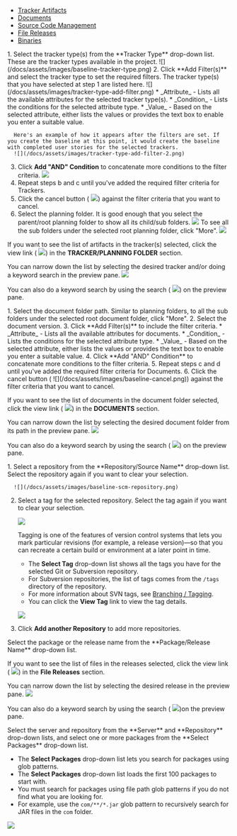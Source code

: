    <div id="BaselineConfigSecond" class="container"> 
   <ul  class="nav nav-tabs">
   <li class="active"><a href="#trackerartifactsSecond" data-toggle="tab">Tracker Artifacts</a></li>
   <li><a href="#documentsSecond" data-toggle="tab">Documents</a></li>
   <li><a href="#scmSecond" data-toggle="tab">Source Code Management</a></li>
   <li><a href="#filereleasesSecond" data-toggle="tab">File Releases</a></li>
   <li><a href="#binariesSecond" data-toggle="tab">Binaries</a></li>
   </ul>
   <div class="tab-content clearfix">
   <div class="tab-pane active" id="trackerartifactsSecond" markdown="1">
   1. Select the tracker type(s) from the **Tracker Type** drop-down list. These are the tracker types available in the project.
      ![](/docs/assets/images/baseline-tracker-type.png)
   2. Click **Add Filter(s)** and select the tracker type to set the required filters. The tracker type(s) that you have selected at step 1 are listed here.
      ![](/docs/assets/images/tracker-type-add-filter.png)       
      * _Attribute_ - Lists all the available attributes for the selected tracker type(s).
      * _Condition_ - Lists the conditions for the selected attribute type. 
      * _Value_ - Based on the selected attribute, either lists the values or provides the text box to enable you enter a suitable value.

      Here's an example of how it appears after the filters are set. If you create the baseline at this point, it would create the baseline with completed user stories for the selected trackers.
      ![](/docs/assets/images/tracker-type-add-filter-2.png)
   3. Click **Add "AND" Condition** to concatenate more conditions to the filter criteria.
      ![](/docs/assets/images/baseline-tracker-type-add-condition.png)
   4. Repeat steps b and c until you've added the required filter criteria for Trackers.
   5. Click the cancel button ( ![](/docs/assets/images/baseline-cancel.png)) against the filter criteria that you want to cancel.
   6. Select the planning folder. It is good enough that you select the parent/root planning folder to show all its child/sub folders. 
   ![](/docs/assets/images/baseline-planning-folder-filter.png)
   To see all the sub folders under the selected root planning folder, click "More".
   ![](/docs/assets/images/baseline-planning-folder-filter-2.png) 

   If you want to see the list of artifacts in the tracker(s) selected, click the view link ( ![](/docs/assets/images/view-link.png)) in the **TRACKER/PLANNING FOLDER** section.

   You can narrow down the list by selecting the desired tracker and/or doing a keyword search in the preview pane.
   ![](/docs/assets/images/baseline-tracker-artifacts-preview.png)

   You can also do a keyword search by using the search ( ![](/docs/assets/images/search-baseline-button.png)) on the preview pane.
   </div>
   <div class="tab-pane" id="documentsSecond" markdown="1">
   1. Select the document folder path. Similar to planning folders, to all the sub folders under the selected root document folder, click "More".
   2. Select the document version.
   3. Click **Add Filter(s)** to include the filter criteria.
      * _Attribute_ - Lists all the available attributes for documents.
      * _Condition_ - Lists the conditions for the selected attribute type. 
      * _Value_ - Based on the selected attribute, either lists the values or provides the text box to enable you enter a suitable value.
   4. Click **Add "AND" Condition** to concatenate more conditions to the filter criteria.
   5. Repeat steps c and d until you've added the required filter criteria for Documents.
   6. Click the cancel button ( ![](/docs/assets/images/baseline-cancel.png)) against the filter criteria that you want to cancel.

   If you want to see the list of documents in the document folder selected, click the view link ( ![](/docs/assets/images/view-link.png)) in the **DOCUMENTS** section.

   You can narrow down the list by selecting the desired document folder from its path in the preview pane.
   ![](/docs/assets/images/baseline-documents-preview.png)    

   You can also do a keyword search by using the search ( ![](/docs/assets/images/search-baseline-button.png)) on the preview pane.
   </div>
   <div class="tab-pane" id="scmSecond" markdown="1">
   1. Select a repository from the **Repository/Source Name** drop-down list. Select the repository again if you want to clear your selection.

      ![](/docs/assets/images/baseline-scm-repository.png)

   2. Select a tag for the selected repository. Select the tag again if you want to clear your selection.

      ![](/docs/assets/images/baseline-scm-tags.png)

      <!-- [artf396198] Source Code filter for Project Baseline creation in case of Subversion repository -->
      Tagging is one of the features of version control systems that lets you mark particular revisions (for example, a release version)—so that you can recreate a certain build or environment at a later point in time.

      * The **Select Tag** drop-down list shows all the tags you have for the selected Git or Subversion repository.
      * For Subversion repositories, the list of tags comes from the `/tags` directory of the repository.
      * For more information about SVN tags, see [Branching / Tagging](https://tortoisesvn.net/docs/release/TortoiseSVN_en/tsvn-dug-branchtag.html).
      * You can click the **View Tag** link to view the tag details.

      ![](/docs/assets/images/baseline-scm-view-tag.png)

   3. Click **Add another Repository** to add more repositories.
   </div>
   <div class="tab-pane" id="filereleasesFirst" markdown="1">
   Select the package or the release name from the **Package/Release Name** drop-down list.

   If you want to see the list of files in the releases selected, click the view link ( ![](/docs/assets/images/view-link.png)) in the **File Releases** section.

   You can narrow down the list by selecting the desired release in the preview pane.
   ![](/docs/assets/images/baseline-filerelease-preview.png)

   You can also do a keyword search by using the search ( ![](/docs/assets/images/search-baseline-button.png))on the preview pane.
   </div>
   <div class="tab-pane" id="binariesSecond" markdown="1">
   Select the server and repository from the **Server** and **Repository** drop-down lists, and select one or more packages from the **Select Packages** drop-down list.

   * The **Select Packages** drop-down list lets you search for packages using glob patterns. 
   * The **Select Packages** drop-down list loads the first 100 packages to start with. 
   * You must search for packages using file path glob patterns if you do not find what you are looking for.
   * For example, use the `com/**/*.jar` glob pattern to recursively search for JAR files in the `com` folder.

   ![](/docs/assets/images/210-glob-binaries-01.png)
   </div>
   </div>
   </div>
